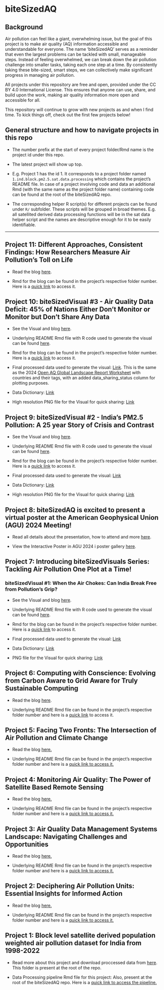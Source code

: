 
<!-- README.md is generated from README.Rmd. Please edit that file -->

# biteSizedAQ

<!-- badges: start -->
<!-- badges: end -->

## Background

Air pollution can feel like a giant, overwhelming issue, but the goal of
this project is to make air quality (AQ) information accessible and
understandable for everyone. The name ‘biteSizedAQ’ serves as a reminder
that even the largest problems can be tackled with small, manageable
steps. Instead of feeling overwhelmed, we can break down the air
pollution challenge into smaller tasks, taking each one step at a time.
By consistently taking these bite-sized, smart steps, we can
collectively make significant progress in managing air pollution.

All projects under this repository are free and open, provided under the
CC BY 4.0 International License. This ensures that anyone can use,
share, and build upon the work, making air quality information more open
and accessible for all.

This repository will continue to grow with new projects as and when I
find time. To kick things off, check out the first few projects below!

## General structure and how to navigate projects in this repo

- The number prefix at the start of every project folder/Rmd name is the
  project id under this repo.

- The latest project will show up top.

- E.g. Project 1 has the id 1. It corresponds to a project folder named
  `1.ind.block.pm2.5.sat.data.processing` which contains the project’s
  README file. In case of a project involving code and data an
  additional Rmd (with the same name as the project folder name)
  containing code can be found at the root of the biteSizedAQ repo.

- The corresponding helper R script(s) for different projects can be
  found under `R/` subfolder. These scripts will be grouped in broad
  themes. E.g. all satellited derived data processing functions will be
  in the sat data helper script and the names are descriptive enough for
  it to be easily identifiable.  

------------------------------------------------------------------------

## Project 11: Different Approaches, Consistent Findings: How Researchers Measure Air Pollution’s Toll on Life

- Read the blog
  [here](https://github.com/AarshBatra/biteSizedAQ/tree/main/11.air.pol.life.exp.calc.apte.other.methods).

- Rmd for the blog can be found in the project’s respective folder
  number. Here is a [quick
  link](https://github.com/AarshBatra/biteSizedAQ/blob/main/11.air.pol.life.exp.calc.apte.other.methods/README.Rmd)
  to access it.

## Project 10: biteSizedVisual \#3 - Air Quality Data Deficit: 45% of Nations Either Don’t Monitor or Monitor but Don’t Share Any Data

- See the Visual and blog
  [here](https://github.com/AarshBatra/biteSizedAQ/tree/main/10.bite.sized.vis.3.openaq.gl.2024.report.summary).

- Underlying README Rmd file with R code used to generate the visual can
  be found
  [here](https://github.com/AarshBatra/biteSizedAQ/blob/main/10.bite.sized.vis.3.openaq.gl.2024.report.summary.Rmd).

- Rmd for the blog can be found in the project’s respective folder
  number. Here is a [quick
  link](https://github.com/AarshBatra/biteSizedAQ/blob/main/10.bite.sized.vis.3.openaq.gl.2024.report.summary/README.Rmd)
  to access it.

- Final processed data used to generate the visual:
  [Link](https://github.com/AarshBatra/biteSizedAQ/blob/main/10.bite.sized.vis.3.openaq.gl.2024.report.summary/final.plot.data.csv).
  This is the same as the 2024 [Open AQ Global Landscape Report
  Worksheet](https://docs.google.com/spreadsheets/d/1SVd5ODK2cCEmV0eIS7gn6gmWMvUufxIOfaCOX8Ukb2w/edit?gid=0#gid=0)
  with countries and their tags, with an added data_sharing_status
  column for plotting purposes.

- Data Dictionary:
  [Link](https://github.com/AarshBatra/biteSizedAQ/blob/main/10.bite.sized.vis.3.openaq.gl.2024.report.summary/data_dictionary.txt)

- High resolution PNG file for the Visual for quick sharing:
  [Link](https://github.com/AarshBatra/biteSizedAQ/blob/main/10.bite.sized.vis.3.openaq.gl.2024.report.summary/final.plt.png)

## Project 9: biteSizedVisual \#2 - **India’s PM2.5 Pollution: A 25 year Story of Crisis and Contrast**

- See the Visual and blog
  [here](https://github.com/AarshBatra/biteSizedAQ/tree/main/9.bite.sized.vis.2.ind.st.pol.time.series).

- Underlying README Rmd file with R code used to generate the visual can
  be found
  [here](https://github.com/AarshBatra/biteSizedAQ/blob/main/9.bite.sized.vis.2.ind.st.pol.time.series.Rmd).

- Rmd for the blog can be found in the project’s respective folder
  number. Here is a [quick
  link](https://github.com/AarshBatra/biteSizedAQ/blob/main/9.bite.sized.vis.2.ind.st.pol.time.series/README.Rmd)
  to access it.

- Final processed data used to generate the visual:
  [Link](https://github.com/AarshBatra/biteSizedAQ/blob/main/9.bite.sized.vis.2.ind.st.pol.time.series/ind_st_lev_pol_1998_2020_final.csv)

- Data Dictionary:
  [Link](https://github.com/AarshBatra/biteSizedAQ/blob/main/9.bite.sized.vis.2.ind.st.pol.time.series/data.dictionary.txt)

- High resolution PNG file for the Visual for quick sharing:
  [Link](https://github.com/AarshBatra/biteSizedAQ/blob/main/9.bite.sized.vis.2.ind.st.pol.time.series/final.plt.png)

## Project 8: biteSizedAQ is excited to present a virtual poster at the American Geophysical Union (AGU) 2024 Meeting!

- Read all details about the presentation, how to attend and more
  [here](https://github.com/AarshBatra/biteSizedAQ/tree/main/8.bite.sized.aq.agu.2024).

- View the Interactive Poster in AGU 2024 i poster gallery
  [here](https://agu24.ipostersessions.com/?s=44-C2-EF-00-5E-C4-D9-49-C9-F1-E2-DD-3B-B0-99-E9).

## Project 7: Introducing biteSizedVisuals Series: Tackling Air Pollution One Plot at a Time!

### biteSizedVisual \#1: When the Air Chokes: Can India Break Free from Pollution’s Grip?

- See the Visual and blog
  [here](https://github.com/AarshBatra/biteSizedAQ/tree/main/7.bite.sized.vis.1.ind_bl_pol_dist).

- Underlying README Rmd file with R code used to generate the visual can
  be found
  [here](https://github.com/AarshBatra/biteSizedAQ/blob/main/7.bite.sized.vis.1.ind_bl_pol_dist.Rmd).

- Rmd for the blog can be found in the project’s respective folder
  number. Here is a [quick
  link](https://github.com/AarshBatra/biteSizedAQ/blob/main/7.bite.sized.vis.1.ind_bl_pol_dist/README.Rmd)
  to access it.

- Final processed data used to generate the visual:
  [Link](https://github.com/AarshBatra/biteSizedAQ/blob/main/7.bite.sized.vis.1.ind_bl_pol_dist/final_data.csv)

- Data Dictionary:
  [Link](https://github.com/AarshBatra/biteSizedAQ/blob/main/7.bite.sized.vis.1.ind_bl_pol_dist/data.dictionary.txt)

- PNG file for the Visual for quick sharing:
  [Link](https://github.com/AarshBatra/biteSizedAQ/blob/main/7.bite.sized.vis.1.ind_bl_pol_dist/final.plot.png)

## Project 6: Computing with Conscience: Evolving from Carbon Aware to Grid Aware for Truly Sustainable Computing

- Read the blog
  [here](https://github.com/AarshBatra/biteSizedAQ/tree/main/6.carbon.aware.computing).

- Underlying README Rmd file can be found in the project’s respective
  folder number and here is a [quick
  link](https://github.com/AarshBatra/biteSizedAQ/blob/main/6.carbon.aware.computing/README.Rmd)
  to access it.

## Project 5: Facing Two Fronts: The Intersection of Air Pollution and Climate Change

- Read the blog
  [here.](https://github.com/AarshBatra/biteSizedAQ/tree/main/5.aq.climate.change)

- Underlying README Rmd file can be found in the project’s respective
  folder number and here is a [quick link to access
  it.](https://github.com/AarshBatra/biteSizedAQ/blob/main/5.aq.climate.change/README.Rmd)

## Project 4: Monitoring Air Quality: The Power of Satellite Based Remote Sensing

- Read the blog
  [here.](https://github.com/AarshBatra/biteSizedAQ/tree/main/4.aq.remote.sensing)

- Underlying README Rmd file can be found in the project’s respective
  folder number and here is a [quick link to access
  it.](https://github.com/AarshBatra/biteSizedAQ/blob/main/4.aq.remote.sensing/README.Rmd)

## Project 3: Air Quality Data Management Systems Landscape: Navigating Challenges and Opportunities

- Read the blog
  [here.](https://github.com/AarshBatra/biteSizedAQ/tree/main/3.aq.dms)

- Underlying README Rmd file can be found in the project’s respective
  folder number and here is a [quick link to access
  it.](https://github.com/AarshBatra/biteSizedAQ/blob/main/3.aq.dms/README.Rmd)

## Project 2: Deciphering Air Pollution Units: Essential Insights for Informed Action

- Read the blog
  [here.](https://github.com/AarshBatra/biteSizedAQ/tree/main/2.air.pol.units.explainer)

- Underlying README Rmd file can be found in the project’s respective
  folder number and here is a [quick link to access
  it.](https://github.com/AarshBatra/biteSizedAQ/blob/main/2.air.pol.units.explainer/README.Rmd)

## Project 1: Block level satellite derived population weighted air pollution dataset for India from 1998-2022

- Read more about this project and download proccessed data from
  [here](https://github.com/AarshBatra/biteSizedAQ/tree/main/1.ind.block.pm2.5.sat.data.processing).
  This folder is present at the root of the repo.

- Data Processing pipeline Rmd file for this project: Also, present at
  the root of the biteSizedAQ repo. Here is a [quick link to access the
  pipeline.](https://github.com/AarshBatra/biteSizedAQ/blob/main/1.ind.block.pm2.5.sat.data.processing.Rmd)
